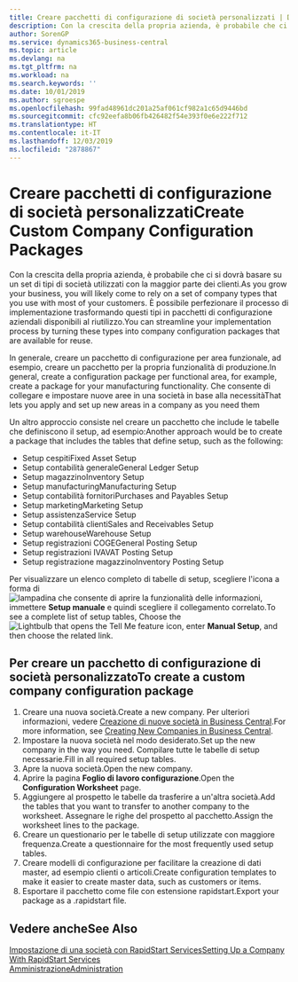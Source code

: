 ```yaml
---
title: Creare pacchetti di configurazione di società personalizzati | Documenti Microsoft
description: Con la crescita della propria azienda, è probabile che ci si dovrà basare su un set di tipi di società utilizzati con la maggior parte dei clienti. È possibile perfezionare il processo di implementazione trasformando questi tipi in pacchetti di configurazione aziendali disponibili al riutilizzo.
author: SorenGP
ms.service: dynamics365-business-central
ms.topic: article
ms.devlang: na
ms.tgt_pltfrm: na
ms.workload: na
ms.search.keywords: ''
ms.date: 10/01/2019
ms.author: sgroespe
ms.openlocfilehash: 99fad48961dc201a25af061cf982a1c65d9446bd
ms.sourcegitcommit: cfc92eefa8b06fb426482f54e393f0e6e222f712
ms.translationtype: HT
ms.contentlocale: it-IT
ms.lasthandoff: 12/03/2019
ms.locfileid: "2878867"
---
```

# <a name="create-custom-company-configuration-packages"></a><span data-ttu-id="031fd-104">Creare pacchetti di configurazione di società personalizzati</span><span class="sxs-lookup"><span data-stu-id="031fd-104">Create Custom Company Configuration Packages</span></span>
<span data-ttu-id="031fd-105">Con la crescita della propria azienda, è probabile che ci si dovrà basare su un set di tipi di società utilizzati con la maggior parte dei clienti.</span><span class="sxs-lookup"><span data-stu-id="031fd-105">As you grow your business, you will likely come to rely on a set of company types that you use with most of your customers.</span></span> <span data-ttu-id="031fd-106">È possibile perfezionare il processo di implementazione trasformando questi tipi in pacchetti di configurazione aziendali disponibili al riutilizzo.</span><span class="sxs-lookup"><span data-stu-id="031fd-106">You can streamline your implementation process by turning these types into company configuration packages that are available for reuse.</span></span>  

<span data-ttu-id="031fd-107">In generale, creare un pacchetto di configurazione per area funzionale, ad esempio, creare un pacchetto per la propria funzionalità di produzione.</span><span class="sxs-lookup"><span data-stu-id="031fd-107">In general, create a configuration package per functional area, for example, create a package for your manufacturing functionality.</span></span> <span data-ttu-id="031fd-108">Che consente di collegare e impostare nuove aree in una società in base alla necessità</span><span class="sxs-lookup"><span data-stu-id="031fd-108">That lets you apply and set up new areas in a company as you need them</span></span>  

<span data-ttu-id="031fd-109">Un altro approccio consiste nel creare un pacchetto che include le tabelle che definiscono il setup, ad esempio:</span><span class="sxs-lookup"><span data-stu-id="031fd-109">Another approach would be to create a package that includes the tables that define setup, such as the following:</span></span>  

-   <span data-ttu-id="031fd-110">Setup cespiti</span><span class="sxs-lookup"><span data-stu-id="031fd-110">Fixed Asset Setup</span></span>  
-   <span data-ttu-id="031fd-111">Setup contabilità generale</span><span class="sxs-lookup"><span data-stu-id="031fd-111">General Ledger Setup</span></span>  
-   <span data-ttu-id="031fd-112">Setup magazzino</span><span class="sxs-lookup"><span data-stu-id="031fd-112">Inventory Setup</span></span>  
-   <span data-ttu-id="031fd-113">Setup manufacturing</span><span class="sxs-lookup"><span data-stu-id="031fd-113">Manufacturing Setup</span></span>  
-   <span data-ttu-id="031fd-114">Setup contabilità fornitori</span><span class="sxs-lookup"><span data-stu-id="031fd-114">Purchases and Payables Setup</span></span>  
-   <span data-ttu-id="031fd-115">Setup marketing</span><span class="sxs-lookup"><span data-stu-id="031fd-115">Marketing Setup</span></span>  
-   <span data-ttu-id="031fd-116">Setup assistenza</span><span class="sxs-lookup"><span data-stu-id="031fd-116">Service Setup</span></span>  
-   <span data-ttu-id="031fd-117">Setup contabilità clienti</span><span class="sxs-lookup"><span data-stu-id="031fd-117">Sales and Receivables Setup</span></span>  
-   <span data-ttu-id="031fd-118">Setup warehouse</span><span class="sxs-lookup"><span data-stu-id="031fd-118">Warehouse Setup</span></span>  
-   <span data-ttu-id="031fd-119">Setup registrazioni COGE</span><span class="sxs-lookup"><span data-stu-id="031fd-119">General Posting Setup</span></span>  
-   <span data-ttu-id="031fd-120">Setup registrazioni IVA</span><span class="sxs-lookup"><span data-stu-id="031fd-120">VAT Posting Setup</span></span>  
-   <span data-ttu-id="031fd-121">Setup registrazione magazzino</span><span class="sxs-lookup"><span data-stu-id="031fd-121">Inventory Posting Setup</span></span>  

<span data-ttu-id="031fd-122">Per visualizzare un elenco completo di tabelle di setup, scegliere l'icona a forma di ![lampadina che consente di aprire la funzionalità delle informazioni](media/ui-search/search_small.png "Informazioni sull'operazione che si desidera eseguire"), immettere **Setup manuale** e quindi scegliere il collegamento correlato.</span><span class="sxs-lookup"><span data-stu-id="031fd-122">To see a complete list of setup tables, Choose the ![Lightbulb that opens the Tell Me feature](media/ui-search/search_small.png "Tell me what you want to do") icon, enter **Manual Setup**, and then choose the related link.</span></span>  

## <a name="to-create-a-custom-company-configuration-package"></a><span data-ttu-id="031fd-123">Per creare un pacchetto di configurazione di società personalizzato</span><span class="sxs-lookup"><span data-stu-id="031fd-123">To create a custom company configuration package</span></span>  
1.  <span data-ttu-id="031fd-124">Creare una nuova società.</span><span class="sxs-lookup"><span data-stu-id="031fd-124">Create a new company.</span></span> <span data-ttu-id="031fd-125">Per ulteriori informazioni, vedere [Creazione di nuove società in Business Central](about-new-company.md).</span><span class="sxs-lookup"><span data-stu-id="031fd-125">For more information, see [Creating New Companies in Business Central](about-new-company.md).</span></span>  
3.  <span data-ttu-id="031fd-126">Impostare la nuova società nel modo desiderato.</span><span class="sxs-lookup"><span data-stu-id="031fd-126">Set up the new company in the way you need.</span></span> <span data-ttu-id="031fd-127">Compilare tutte le tabelle di setup necessarie.</span><span class="sxs-lookup"><span data-stu-id="031fd-127">Fill in all required setup tables.</span></span>  
4.  <span data-ttu-id="031fd-128">Apre la nuova società.</span><span class="sxs-lookup"><span data-stu-id="031fd-128">Open the new company.</span></span>
5. <span data-ttu-id="031fd-129">Aprire la pagina **Foglio di lavoro configurazione**.</span><span class="sxs-lookup"><span data-stu-id="031fd-129">Open the **Configuration Worksheet** page.</span></span>  
6.  <span data-ttu-id="031fd-130">Aggiungere al prospetto le tabelle da trasferire a un'altra società.</span><span class="sxs-lookup"><span data-stu-id="031fd-130">Add the tables that you want to transfer to another company to the worksheet.</span></span> <span data-ttu-id="031fd-131">Assegnare le righe del prospetto al pacchetto.</span><span class="sxs-lookup"><span data-stu-id="031fd-131">Assign the worksheet lines to the package.</span></span>  
7.  <span data-ttu-id="031fd-132">Creare un questionario per le tabelle di setup utilizzate con maggiore frequenza.</span><span class="sxs-lookup"><span data-stu-id="031fd-132">Create a questionnaire for the most frequently used setup tables.</span></span>  
8.  <span data-ttu-id="031fd-133">Creare modelli di configurazione per facilitare la creazione di dati master, ad esempio clienti o articoli.</span><span class="sxs-lookup"><span data-stu-id="031fd-133">Create configuration templates to make it easier to create master data, such as customers or items.</span></span>  
9.  <span data-ttu-id="031fd-134">Esportare il pacchetto come file con estensione rapidstart.</span><span class="sxs-lookup"><span data-stu-id="031fd-134">Export your package as a .rapidstart file.</span></span>  

## <a name="see-also"></a><span data-ttu-id="031fd-135">Vedere anche</span><span class="sxs-lookup"><span data-stu-id="031fd-135">See Also</span></span>  
[<span data-ttu-id="031fd-136">Impostazione di una società con RapidStart Services</span><span class="sxs-lookup"><span data-stu-id="031fd-136">Setting Up a Company With RapidStart Services</span></span>](admin-set-up-a-company-with-rapidstart.md)  
[<span data-ttu-id="031fd-137">Amministrazione</span><span class="sxs-lookup"><span data-stu-id="031fd-137">Administration</span></span>](admin-setup-and-administration.md)
